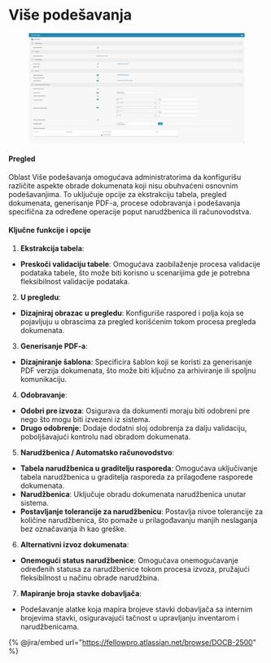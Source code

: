 # Više podešavanja

<figure><img src="../../../../.gitbook/assets/Bildschirmfoto 2024-05-08 um 09.54.48.png" alt=""><figcaption></figcaption></figure>

#### Pregled

Oblast Više podešavanja omogućava administratorima da konfigurišu različite aspekte obrade dokumenata koji nisu obuhvaćeni osnovnim podešavanjima. To uključuje opcije za ekstrakciju tabela, pregled dokumenata, generisanje PDF-a, procese odobravanja i podešavanja specifična za određene operacije poput narudžbenica ili računovodstva.

#### Ključne funkcije i opcije

1. **Ekstrakcija tabela**:
* **Preskoči validaciju tabele**: Omogućava zaobilaženje procesa validacije podataka tabele, što može biti korisno u scenarijima gde je potrebna fleksibilnost validacije podataka.
2. **U pregledu**:
* **Dizajniraj obrazac u pregledu**: Konfiguriše raspored i polja koja se pojavljuju u obrascima za pregled korišćenim tokom procesa pregleda dokumenata.
3. **Generisanje PDF-a**:
* **Dizajniranje šablona**: Specificira šablon koji se koristi za generisanje PDF verzija dokumenata, što može biti ključno za arhiviranje ili spoljnu komunikaciju.
4. **Odobravanje**:
* **Odobri pre izvoza**: Osigurava da dokumenti moraju biti odobreni pre nego što mogu biti izvezeni iz sistema.
* **Drugo odobrenje**: Dodaje dodatni sloj odobrenja za dalju validaciju, poboljšavajući kontrolu nad obradom dokumenata.
5. **Narudžbenica / Automatsko računovodstvo**:
* **Tabela narudžbenica u graditelju rasporeda**: Omogućava uključivanje tabela narudžbenica u graditelja rasporeda za prilagođene rasporede dokumenata.
* **Narudžbenica**: Uključuje obradu dokumenata narudžbenica unutar sistema.
* **Postavljanje tolerancije za narudžbenicu**: Postavlja nivoe tolerancije za količine narudžbenica, što pomaže u prilagođavanju manjih neslaganja bez označavanja ih kao greške.
6. **Alternativni izvoz dokumenata**:
* **Onemogući status narudžbenice**: Omogućava onemogućavanje određenih statusa za narudžbenice tokom procesa izvoza, pružajući fleksibilnost u načinu obrade narudžbina.
7. **Mapiranje broja stavke dobavljača**:
* Podešavanje alatke koja mapira brojeve stavki dobavljača sa internim brojevima stavki, osiguravajući tačnost u upravljanju inventarom i narudžbenicama.

{% @jira/embed url="https://fellowpro.atlassian.net/browse/DOCB-2500" %}
